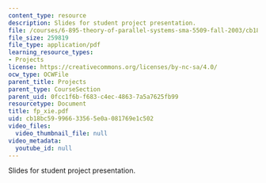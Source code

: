 ```yaml
---
content_type: resource
description: Slides for student project presentation.
file: /courses/6-895-theory-of-parallel-systems-sma-5509-fall-2003/cb18bc59996633565e0a081769e1c502_fp_xie.pdf
file_size: 259819
file_type: application/pdf
learning_resource_types:
- Projects
license: https://creativecommons.org/licenses/by-nc-sa/4.0/
ocw_type: OCWFile
parent_title: Projects
parent_type: CourseSection
parent_uid: 0fcc1f6b-f683-c4ec-4863-7a5a7625fb99
resourcetype: Document
title: fp_xie.pdf
uid: cb18bc59-9966-3356-5e0a-081769e1c502
video_files:
  video_thumbnail_file: null
video_metadata:
  youtube_id: null
---
```

Slides for student project presentation.